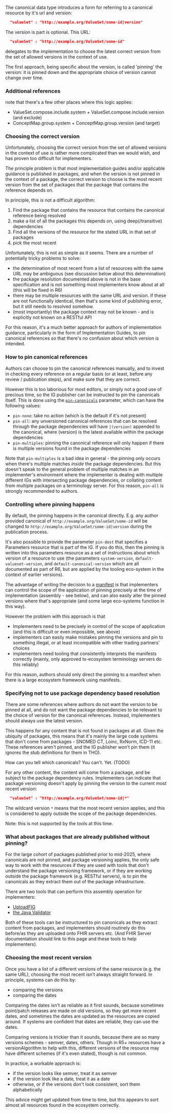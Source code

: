 The canonical data type introduces a form for referring to a canonical 
resource by it's url and version:

```json
  "valueSet" : "http://example.org/ValueSet/some-id|version"
```

The version is part is optional. This URL:

```json
  "valueSet" : "http://example.org/ValueSet/some-id"
```

delegates to the implementation to choose the latest correct version from the set of allowed versions in the context of use. 

The first approach, being specific about the version, is called 'pinning' the version: it is pinned down and the 
appropriate choice of version cannot change over time.

### Additional references 

note that there's a few other places where this logic applies:

* ValueSet.compose.include.system + ValueSet.compose.include.version (and exclude)
* ConceptMap.group.system + ConceptMap.group.version (and target)

### Choosing the correct version

Unfortunately, choosing the correct version from the set of allowed versions in the context of use is 
rather more complicated than we would wish, and has proven too difficult for implementers. 

The principle problem is that most implementation guides and/or applicable guidance is published in 
packages, and when the version is not pinned in the context of a package, the correct version to
choose is the most recent version from the set of packages that the package that contains the reference 
depends on.

In principle, this is not a difficult algorithm:

1. Find the package that contains the resource that contains the canonical reference being resolved 
2. make a list of all the packages this depends on, using deep(/transitive) dependencies
3. Find all the versions of the resource for the stated URL in that set of packages 
4. pick the most recent

Unfortunately, this is not as simple as it seems. There are a number of potentially tricky 
problems to solve:

* the determination of most recent from a list of resources with the same URL may be ambiguous (see discussion below about this determination)
* the package resolution documented above is not in the base specification and is not something most implementers know about at all (this will be fixed in R6)
* there may be multiple resources with the same URL and version. If these are not functionally identical, then that's some kind of publishing error, but it still needs to resolved somehow. 
* (most importantly) the package context may not be known - and is explicitly not known on a RESTful API

For this reason, it's a much better approach for authors of implementation guidance, particularly in the form of Implementation Guides, to pin canonical references so that there's no confusion about which version is intended. 

### How to pin canonical references 

Authors can choose to pin the canonical references manually, and to invest in checking every reference on a regular basis (or at least, before any review / publication steps), and make sure that they are correct. 

However this is too laborious for most editors, or simply not a good use of precious time, so the IG publisher can be instructed to pin the canonicals itself. This is done using the [`pin-canonicals`](https://hl7.org/fhir/tools/CodeSystem-ig-parameters.html#ig-parameters-pin-canonicals) parameter, which can have the following values:

* `pin-none`: take no action (which is the default if it's not present)
* `pin-all`:  any unversioned canonical references that can be resolved through the package dependencies will have `|(version)` appended to the canonical, where (version) is the latest available within the package dependencies
* `pin-multiples`: pinning the canonical reference will only happen if there is multiple versions found in the package dependencies

Note that `pin-multiples` is a bad idea in general - the pinning only occurs when there's multiple matches *inside* the package dependencies. But this doesn't speak to the general problem of multiple matches in an implementer's environment where the implementer is dealing with multiple different IGs with intersecting package dependencies, or collating content from multiple packages on a terminology server. For this reason, `pin-all` is strongly recommended to authors.

### Controlling where pinning happens

By default, the pinning happens in the canonical directly. E.g. any author provided canonical of `http://example.org/ValueSet/some-id` will be changed to `http://example.org/ValueSet/some-id|version` during the publication process. 

It's also possible to provide the parameter `pin-dest` that specifies a Parameters resource that is part of the IG. If you do this, then the pinning is written into this parameters resource as a set of instructions about which version of a resource to use (the parameters `system-version`, `default-valueset-version`, and `default-canonical-version` which are all documented as part of R6, but are applied by the tooling eco-system in the context of earlier versions). 

The advantage of writing the decision to a [manifest](https://build.fhir.org/ig/HL7/crmi-ig/branches/master/StructureDefinition-crmi-manifestlibrary-examples.html) is that implementers can control the scope of the application of pinning precisely at the time of implementation (assembly - see below), and can also easily alter the pinned versions where that's appropriate (and some large eco-systems function in this way).

However the problem with this approach is that
* Implementers need to be precisely in control of the scope of application (and this is difficult or even impossible, see above)
* implementers can easily make mistakes pinning the versions and pin to something illegal, or at least incompatible with other trading partners' choices
* implementers need tooling that consistently interprets the manifests correctly (mainly, only approved tx-ecosystem terminology servers do this reliably)

For this reason, authors should only direct the pinning to a manifest when there is a large ecosystem framework using manifests.

### Specifying not to use package dependency based resolution

There are some references where authors do not want the version to be pinned at all, and do not want the package dependencies to be relevant to the choice of version for the canonical references. Instead, implementers should always use the latest version.

This happens for any content that is not found in packages at all. Given the ubiquity of packages, this means that it's mainly the large code systems that don't come from packages - SNOMED CT, Loinc, RxNorm, ICD-11 etc. These references aren't pinned, and the IG publisher won't pin them (it ignores the stub definitions for them in THO).

How can you tell which canonicals? You can't. Yet. (TODO)

For any other content, the content will come from a package, and be subject to the package dependency rules. Implementers can indicate that package versioning doesn't apply by pinning the version to the current most recent version:

```json
  "valueSet" : "http://example.org/ValueSet/some-id|*"
```

The wildcard version `*` means that the most recent version applies, and this is considered to apply outside the scope of the package dependencies.

Note: this is not supported by the tools at this time.

### What about packages that are already published without pinning?

For the large cohort of packages published prior to mid-2025, where canonicals are not pinned, and package versioning applies, the only safe way to work with the resources if they are used with tools that don't understand the package versioning framework, or if they are working outside the package framework (e.g. RESTful servers), is to pin the canonicals as they extract them out of the package infrastructure. 

There are two tools that can perform this assembly operation for implementers:

* [UploadFIG](https://github.com/brianpos/UploadFIG)
* [the Java Validator](https://confluence.hl7.org/spaces/FHIR/pages/35718580/Using+the+FHIR+Validator#UsingtheFHIRValidator-PackageRegeneration)

Both of these tools can be instructured to pin canonicals as they extract content from packages, and implementers should routinely do this before/as they are uploaded onto FHIR servers etc. (And FHIR Server documentation should link to this page and these tools to help implementers).

### Choosing the most recent version 

Once you have a list of a different versions of the same resource (e.g. the same URL), choosing the most recent isn't always straight forward. 
In principle, systems can do this by:

* comparing the versions 
* comparing the dates 

Comparing the dates isn't as reliable as it first sounds, because sometimes point/patch releases are made on old versions, so they get more recent dates, and sometimes the dates are updated as the resources are copied around. If systems are confident that dates are reliable, they can use the dates. 

Comparing versions is trickier than it sounds, because there are so many versions schemes - semver, dates, others. Though in R5+ resources have a versionAlgorithm to help with this, different versions of the resource may have different schemes (if it's even stated), though is not common. 

In practice, a workable approach is:
* if the version looks like semver, treat it as semver 
* if the version look like a date, treat it as a date
* otherwise, or if the versions don't look consistent, sort them alphabetically 

This advice might get updated from time to time, but this appears to sort almost all resources found in the ecosystem correctly.